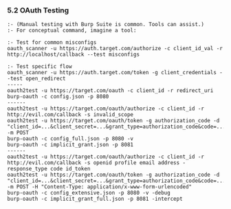 ### 5.2 OAuth Testing
    :- (Manual testing with Burp Suite is common. Tools can assist.)
    :- For conceptual command, imagine a tool:    
    
    :- Test for common misconfigs
    oauth_scanner -u https://auth.target.com/authorize -c client_id_val -r http://localhost/callback --test misconfigs 
    
    :- Test specific flow
    oauth_scanner -u https://auth.target.com/token -g client_credentials --test open_redirect 
    -----
    oauth2test -u https://target.com/oauth -c client_id -r redirect_uri
    burp-oauth -c config.json -p 8080
    ------
    oauth2test -u https://target.com/oauth/authorize -c client_id -r http://evil.com/callback -s invalid_scope
    oauth2test -u https://target.com/oauth/token -g authorization_code -d "client_id=...&client_secret=...&grant_type=authorization_code&code=..." -m POST
    burp-oauth -c config_full.json -p 8080 -v
    burp-oauth -c implicit_grant.json -p 8081
    ------
    oauth2test -u https://target.com/oauth/authorize -c client_id -r http://evil.com/callback -s openid profile email address -response_type code id_token
    oauth2test -u https://target.com/oauth/token -g authorization_code -d "client_id=...&client_secret=...&grant_type=authorization_code&code=...&redirect_uri=http://evil.com/callback" -m POST -H "Content-Type: application/x-www-form-urlencoded"
    burp-oauth -c config_extensive.json -p 8080 -v -debug
    burp-oauth -c implicit_grant_full.json -p 8081 -intercept